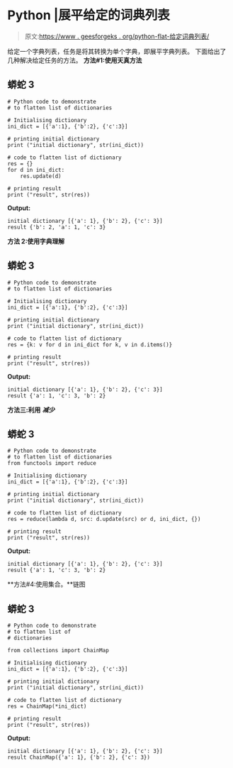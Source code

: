 # Python |展平给定的词典列表

> 原文:[https://www . geesforgeks . org/python-flat-给定词典列表/](https://www.geeksforgeeks.org/python-flatten-given-list-of-dictionaries/)

给定一个字典列表，任务是将其转换为单个字典，即展平字典列表。
下面给出了几种解决给定任务的方法。
**方法#1:使用天真方法**

## 蟒蛇 3

```
# Python code to demonstrate
# to flatten list of dictionaries

# Initialising dictionary
ini_dict = [{'a':1}, {'b':2}, {'c':3}]

# printing initial dictionary
print ("initial dictionary", str(ini_dict))

# code to flatten list of dictionary
res = {}
for d in ini_dict:
    res.update(d)

# printing result
print ("result", str(res))
```

**Output:** 

```
initial dictionary [{'a': 1}, {'b': 2}, {'c': 3}]
result {'b': 2, 'a': 1, 'c': 3}
```

**方法 2:使用字典理解**

## 蟒蛇 3

```
# Python code to demonstrate
# to flatten list of dictionaries

# Initialising dictionary
ini_dict = [{'a':1}, {'b':2}, {'c':3}]

# printing initial dictionary
print ("initial dictionary", str(ini_dict))

# code to flatten list of dictionary
res = {k: v for d in ini_dict for k, v in d.items()}

# printing result
print ("result", str(res))
```

**Output:** 

```
initial dictionary [{'a': 1}, {'b': 2}, {'c': 3}]
result {'a': 1, 'c': 3, 'b': 2}
```

**方法三:利用** ***减少***

## 蟒蛇 3

```
# Python code to demonstrate
# to flatten list of dictionaries
from functools import reduce

# Initialising dictionary
ini_dict = [{'a':1}, {'b':2}, {'c':3}]

# printing initial dictionary
print ("initial dictionary", str(ini_dict))

# code to flatten list of dictionary
res = reduce(lambda d, src: d.update(src) or d, ini_dict, {})

# printing result
print ("result", str(res))
```

**Output:** 

```
initial dictionary [{'a': 1}, {'b': 2}, {'c': 3}]
result {'a': 1, 'c': 3, 'b': 2}
```

**方法#4:使用集合。**链图

## 蟒蛇 3

```
# Python code to demonstrate
# to flatten list of
# dictionaries

from collections import ChainMap

# Initialising dictionary
ini_dict = [{'a':1}, {'b':2}, {'c':3}]

# printing initial dictionary
print ("initial dictionary", str(ini_dict))

# code to flatten list of dictionary
res = ChainMap(*ini_dict)

# printing result
print ("result", str(res))
```

**Output:** 

```
initial dictionary [{'a': 1}, {'b': 2}, {'c': 3}]
result ChainMap({'a': 1}, {'b': 2}, {'c': 3})
```
